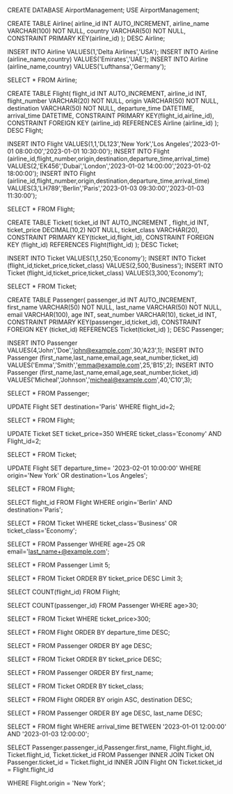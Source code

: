 CREATE DATABASE AirportManagement;
USE AirportManagement;

CREATE TABLE Airline(
        airline_id INT AUTO_INCREMENT,
	airline_name VARCHAR(100) NOT NULL,
	country VARCHAR(50) NOT NULL,
	CONSTRAINT PRIMARY KEY(airline_id)
);
DESC Airline;

INSERT INTO Airline VALUES(1,'Delta Airlines','USA');
INSERT INTO Airline (airline_name,country) VALUES('Emirates','UAE');
INSERT INTO Airline (airline_name,country) VALUES('Lufthansa','Germany');

SELECT * FROM Airline;







CREATE TABLE Flight(
	flight_id INT AUTO_INCREMENT,
	airline_id INT,
	flight_number VARCHAR(20) NOT NULL,
	origin VARCHAR(50) NOT NULL,
	destination VARCHAR(50) NOT NULL,
	departure_time DATETIME,
	arrival_time DATETIME,
	CONSTRAINT PRIMARY KEY(flight_id,airline_id),
	CONSTRAINT FOREIGN KEY (airline_id) REFERENCES Airline (airline_id)
);
DESC Flight;


INSERT INTO Flight VALUES(1,1,'DL123','New York','Los Angeles','2023-01-01 08:00:00','2023-01-01 10:30:00');
INSERT INTO Flight (airline_id,flight_number,origin,destination,departure_time,arrival_time) VALUES(2,'EK456','Dubai','London','2023-01-02 14:00:00','2023-01-02 18:00:00');
INSERT INTO Flight (airline_id,flight_number,origin,destination,departure_time,arrival_time) VALUES(3,'LH789','Berlin','Paris','2023-01-03 09:30:00','2023-01-03 11:30:00');

SELECT * FROM Flight;











CREATE TABLE Ticket(
	ticket_id INT AUTO_INCREMENT ,
	flight_id INT,
	ticket_price DECIMAL(10,2) NOT NULL,
	ticket_class VARCHAR(20),
	CONSTRAINT PRIMARY KEY(ticket_id,flight_id),
	CONSTRAINT FOREIGN KEY (flight_id) REFERENCES Flight(flight_id)	
);
DESC Ticket;

INSERT INTO Ticket VALUES(1,1,250,'Economy');
INSERT INTO Ticket (flight_id,ticket_price,ticket_class) VALUES(2,500,'Business');
INSERT INTO Ticket (flight_id,ticket_price,ticket_class) VALUES(3,300,'Economy');

SELECT * FROM Ticket;






CREATE TABLE Passenger(
	passenger_id INT  AUTO_INCREMENT,
	first_name VARCHAR(50) NOT NULL,
	last_name VARCHAR(50) NOT NULL,
	email VARCHAR(100),
	age INT,
	seat_number VARCHAR(10),
	ticket_id INT,
	CONSTRAINT PRIMARY KEY(passenger_id,ticket_id),
	CONSTRAINT FOREIGN KEY (ticket_id) REFERENCES Ticket(ticket_id)
);
DESC Passenger;


INSERT INTO Passenger VALUES(4,'John','Doe','john@example.com',30,'A23',1);
INSERT INTO Passenger (first_name,last_name,email,age,seat_number,ticket_id) VALUES('Emma','Smith','emma@example.com',25,'B15',2);
INSERT INTO Passenger (first_name,last_name,email,age,seat_number,ticket_id)  VALUES('Micheal','Johnson','micheal@example.com',40,'C10',3);

SELECT * FROM Passenger;




UPDATE Flight
SET destination='Paris'
WHERE flight_id=2;

SELECT * FROM Flight;


UPDATE Ticket SET ticket_price=350 WHERE ticket_class='Economy' AND Flight_id=2;

SELECT * FROM Ticket;

UPDATE Flight SET departure_time= '2023-02-01 
10:00:00' WHERE origin='New York' OR destination='Los Angeles';

SELECT * FROM Flight;



SELECT  flight_id FROM Flight  WHERE origin='Berlin' AND destination='Paris';


SELECT  * FROM Ticket  WHERE ticket_class='Business' OR ticket_class='Economy';


SELECT  * FROM Passenger  WHERE age=25 OR email='last_name+@example.com';

SELECT * FROM Passenger Limit 5;


SELECT  * FROM Ticket  ORDER BY ticket_price DESC Limit 3;

SELECT COUNT(flight_id) FROM Flight;


SELECT COUNT(passenger_id) FROM Passenger WHERE age>30;



SELECT * FROM Ticket WHERE ticket_price>300;


SELECT * FROM Flight ORDER BY departure_time  DESC;

SELECT * FROM Passenger ORDER BY age  DESC;

SELECT * FROM Ticket ORDER BY ticket_price  DESC;

SELECT * FROM Passenger ORDER BY first_name;

SELECT * FROM Ticket ORDER BY ticket_class;

SELECT * FROM Flight ORDER BY origin ASC, destination DESC;

SELECT * FROM Passenger ORDER BY age DESC, last_name DESC;



SELECT * FROM flight
WHERE arrival_time BETWEEN '2023-01-01 12:00:00' AND '2023-01-03 12:00:00';

SELECT Passenger.passenger_id,Passenger.first_name, Flight.flight_id, Ticket.flight_id, Ticket.ticket_id
FROM Passenger
INNER JOIN Ticket
ON Passenger.ticket_id = Ticket.flight_id
INNER JOIN  Flight 
ON Ticket.ticket_id = Flight.flight_id

WHERE Flight.origin = 'New York';













